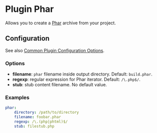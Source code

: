 Plugin Phar
===========

Allows you to create a [Phar](http://php.net/manual/en/book.phar.php) archive from your project.

Configuration
-------------

See also [Common Plugin Configuration Options](../plugin_common_options.md).

### Options

* **filename**: `phar` filename inside output directory. Default: `build.phar`.
* **regexp**: regular expression for Phar iterator. Default: `/\.php$/`.
* **stub**: stub content filename. No default value.

### Examples

```yaml
phar:
    directory: /path/to/directory
    filename: foobar.phar
    regexp: /\.(php|phtml)$/
    stub: filestub.php
```
